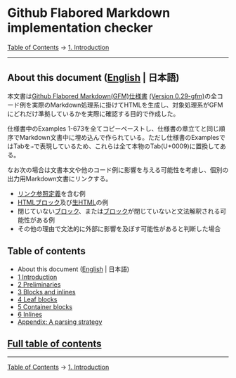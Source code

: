# Github Flabored Markdown implementation checker

[Table of Contents](index.md) →
[1. Introduction](introduction.md)

------------------------------------------------------------------------

## About this document ([English](README.md) | 日本語)

本文書は[Github Flabored Markdown(GFM)仕様書](https://github.github.com/gfm/) [(Version 0.29-gfm)](https://higuma.github.io/gfm-implementation-checker/)の全コード例を実際のMarkdown処理系に掛けてHTMLを生成し、対象処理系がGFMにどれだけ準拠しているかを実際に確認する目的で作成した。

仕様書中のExamples 1-673を全てコピーペーストし、仕様書の章立てと同じ順序でMarkdown文書中に埋め込んで作られている。ただし仕様書のExamplesではTabを`→`で表現しているため、これらは全て本物のTab(U+0009)に置換してある。

なお次の場合は文書本文や他のコード例に影響を与える可能性を考慮し、個別の出力用Markdown文書にリンクする。

* [リンク参照定義](https://higuma.github.io/gfm-implementation-checker/#link-reference-definitions)を含む例
* [HTMLブロック](https://higuma.github.io/gfm-implementation-checker/#html-blocks)及び[生HTML](https://higuma.github.io/gfm-implementation-checker/#raw-html)の例
* 閉じていない[ブロック]、または[ブロック]が閉じていないと文法解釈される可能性がある例
* その他の理由で文法的に外部に影響を及ぼす可能性があると判断した場合

## Table of contents

* About this document ([English](README.md) | 日本語)
* [1 Introduction](introduction.md)
* [2 Preliminaries](preliminaries.md)
* [3 Blocks and inlines](blocks-and-inlines.md)
* [4 Leaf blocks](leaf-blocks.md)
* [5 Container blocks](container-blocks.md)
* [6 Inlines](inlines.md)
* [Appendix: A parsing strategy](appendix-a-parsing-strategy.md)

## [Full table of contents](index.md#full-table-of-contents)

------------------------------------------------------------------------

[Table of Contents](index.md) →
[1. Introduction](introduction.md)

[ブロック]: (https://higuma.github.io/gfm-implementation-checker/#blocks)
